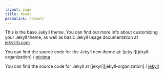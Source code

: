 ```yaml
---
layout: page
title: About
permalink: /about/
---
```


This is the base Jekyll theme. You can find out more info about customizing your Jekyll theme, as well as basic Jekyll usage documentation at [jekyllrb.com](http://jekyllrb.com/)

You can find the source code for the Jekyll new theme at:
[jekyll][jekyll-organization] /
[minima](https://github.com/jekyll/minima)

You can find the source code for Jekyll at
[jekyll][jekyll-organization] /
[jekyll](https://github.com/jekyll/jekyll)
